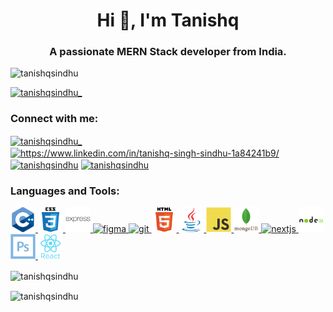 <h1 align="center">Hi 👋, I'm Tanishq</h1>
<h3 align="center">A passionate MERN Stack developer from India.</h3>

<p align="left"> <img src="https://komarev.com/ghpvc/?username=tanishqsindhu&label=Profile%20views&color=0e75b6&style=flat" alt="tanishqsindhu" /> </p>

<p align="left"> <a href="https://twitter.com/tanishqsindhu_" target="blank"><img src="https://img.shields.io/twitter/follow/tanishqsindhu_?logo=twitter&style=for-the-badge" alt="tanishqsindhu_" /></a> </p>

<h3 align="left">Connect with me:</h3>
<p align="left">
<a href="https://twitter.com/tanishqsindhu_" target="blank"><img align="center" src="https://raw.githubusercontent.com/rahuldkjain/github-profile-readme-generator/master/src/images/icons/Social/twitter.svg" alt="tanishqsindhu_" height="30" width="40" /></a>
<a href="https://linkedin.com/in/https://www.linkedin.com/in/tanishq-singh-sindhu-1a84241b9/" target="blank"><img align="center" src="https://raw.githubusercontent.com/rahuldkjain/github-profile-readme-generator/master/src/images/icons/Social/linked-in-alt.svg" alt="https://www.linkedin.com/in/tanishq-singh-sindhu-1a84241b9/" height="30" width="40" /></a>
<a href="https://www.codechef.com/users/tanishqsindhu" target="blank"><img align="center" src="https://cdn.jsdelivr.net/npm/simple-icons@3.1.0/icons/codechef.svg" alt="tanishqsindhu" height="30" width="40" /></a>
<a href="https://www.leetcode.com/tanishqsindhu" target="blank"><img align="center" src="https://raw.githubusercontent.com/rahuldkjain/github-profile-readme-generator/master/src/images/icons/Social/leet-code.svg" alt="tanishqsindhu" height="30" width="40" /></a>
</p>

<h3 align="left">Languages and Tools:</h3>
<p align="left"> <a href="https://www.w3schools.com/cpp/" target="_blank" rel="noreferrer"> <img src="https://raw.githubusercontent.com/devicons/devicon/master/icons/cplusplus/cplusplus-original.svg" alt="cplusplus" width="40" height="40"/> </a> <a href="https://www.w3schools.com/css/" target="_blank" rel="noreferrer"> <img src="https://raw.githubusercontent.com/devicons/devicon/master/icons/css3/css3-original-wordmark.svg" alt="css3" width="40" height="40"/> </a> <a href="https://expressjs.com" target="_blank" rel="noreferrer"> <img src="https://raw.githubusercontent.com/devicons/devicon/master/icons/express/express-original-wordmark.svg" alt="express" width="40" height="40"/> </a> <a href="https://www.figma.com/" target="_blank" rel="noreferrer"> <img src="https://www.vectorlogo.zone/logos/figma/figma-icon.svg" alt="figma" width="40" height="40"/> </a> <a href="https://git-scm.com/" target="_blank" rel="noreferrer"> <img src="https://www.vectorlogo.zone/logos/git-scm/git-scm-icon.svg" alt="git" width="40" height="40"/> </a> <a href="https://www.w3.org/html/" target="_blank" rel="noreferrer"> <img src="https://raw.githubusercontent.com/devicons/devicon/master/icons/html5/html5-original-wordmark.svg" alt="html5" width="40" height="40"/> </a> <a href="https://www.java.com" target="_blank" rel="noreferrer"> <img src="https://raw.githubusercontent.com/devicons/devicon/master/icons/java/java-original.svg" alt="java" width="40" height="40"/> </a> <a href="https://developer.mozilla.org/en-US/docs/Web/JavaScript" target="_blank" rel="noreferrer"> <img src="https://raw.githubusercontent.com/devicons/devicon/master/icons/javascript/javascript-original.svg" alt="javascript" width="40" height="40"/> </a> <a href="https://www.mongodb.com/" target="_blank" rel="noreferrer"> <img src="https://raw.githubusercontent.com/devicons/devicon/master/icons/mongodb/mongodb-original-wordmark.svg" alt="mongodb" width="40" height="40"/> </a> <a href="https://nextjs.org/" target="_blank" rel="noreferrer"> <img src="https://cdn.worldvectorlogo.com/logos/nextjs-2.svg" alt="nextjs" width="40" height="40"/> </a> <a href="https://nodejs.org" target="_blank" rel="noreferrer"> <img src="https://raw.githubusercontent.com/devicons/devicon/master/icons/nodejs/nodejs-original-wordmark.svg" alt="nodejs" width="40" height="40"/> </a> <a href="https://www.photoshop.com/en" target="_blank" rel="noreferrer"> <img src="https://raw.githubusercontent.com/devicons/devicon/master/icons/photoshop/photoshop-line.svg" alt="photoshop" width="40" height="40"/> </a> <a href="https://reactjs.org/" target="_blank" rel="noreferrer"> <img src="https://raw.githubusercontent.com/devicons/devicon/master/icons/react/react-original-wordmark.svg" alt="react" width="40" height="40"/> </a> </p>

<p style="display:inline;"><img align="center" src="https://github-readme-stats.vercel.app/api/top-langs?username=tanishqsindhu&show_icons=true&locale=en&layout=compact" alt="tanishqsindhu" />

<img align="center" src="https://github-readme-streak-stats.herokuapp.com/?user=tanishqsindhu&" alt="tanishqsindhu" /></p>
